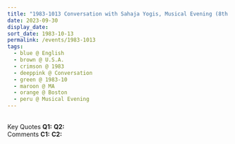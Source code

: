 ```yaml
---
title: "1983-1013 Conversation with Sahaja Yogis, Musical Evening (8th Day of Navarātri), Living Room, Āśhram, Boston, MA, U.S.A. (date not sure)"
date: 2023-09-30
display_date: 
sort_date: 1983-10-13
permalink: /events/1983-1013
tags:
  - blue @ English
  - brown @ U.S.A.
  - crimson @ 1983
  - deeppink @ Conversation
  - green @ 1983-10
  - maroon @ MA
  - orange @ Boston
  - peru @ Musical Evening
---
```


<br>

<wave-list>
  <list-title color="DarkSeaGreen" width="55">Key Quotes</list-title>
  <list-item color="BlanchedAlmond" width="280"><b>Q1:</b> <i></i></list-item>
  <list-item color="Lavender" width="280"><b>Q2:</b> <i></i></list-item>
</wave-list>

<br>

<wave-list>
  <list-title color="DarkSeaGreen" width="55">Comments</list-title>
  <list-item color="BlanchedAlmond" width="280"><b>C1:</b> <i></i></list-item>
  <list-item color="Lavender" width="280"><b>C2:</b> <i></i></list-item>
</wave-list>